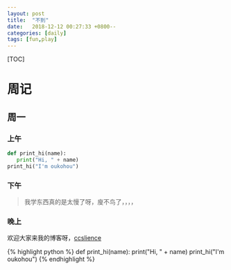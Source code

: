 ```yaml
---
layout: post
title:  "不到"
date:   2018-12-12 00:27:33 +0800--
categories: [daily]
tags: [fun,play]
---
```


[TOC]

# 周记

## 周一

### 上午
``` python
def print_hi(name):
   print("Hi, " + name)
print_hi("I'm oukohou")
```

### 下午

> 我学东西真的是太慢了呀，廋不鸟了，，，，

### 晚上
欢迎大家来我的博客呀，[ccslience](http://ccslience.oukohou.wang/)

{% highlight python %}
def print_hi(name):
   print("Hi, " + name)
print_hi("I'm oukohou")
{% endhighlight %}